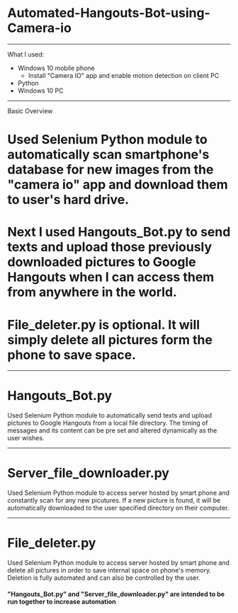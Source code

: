 # Automated-Hangouts-Bot-using-Camera-io

---------------------------------------------------------------------------------------------
What I used:
* Windows 10 mobile phone
     * Install "Camera IO" app and enable motion detection on client PC
* Python
* Windows 10 PC

---------------------------------------------------------------------------------------------
Basic Overview

# Used Selenium Python module to automatically scan smartphone's database for new images from the "camera io" app and download them to user's hard drive.

# Next I used Hangouts_Bot.py to send texts and upload those previously downloaded pictures to Google Hangouts when I can access them from anywhere in the world.

# File_deleter.py is optional. It will simply delete all pictures form the phone to save space.

---------------------------------------------------------------------------------------------
# Hangouts_Bot.py

Used Selenium Python module to automatically send texts and upload pictures to Google Hangouts from a local file directory. The timing of messages and its content can be pre set and altered dynamically as the user wishes.

---------------------------------------------------------------------------------------------
# Server_file_downloader.py

Used Selenium Python module to access server hosted by smart phone and constantly scan for any new picutures. If a new picture is found, it will be automatically downloaded to the user specified directory on their computer.

---------------------------------------------------------------------------------------------
# File_deleter.py

Used Selenium Python module to access server hosted by smart phone and delete all pictures in order to save internal space on phone's memory. Deletion is fully automated and can also be controlled by the user.


#### "Hangouts_Bot.py" and "Server_file_downloader.py" are intended to be run together to increase automation


